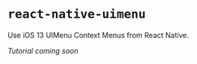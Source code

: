 # `react-native-uimenu`

Use iOS 13 UIMenu Context Menus from React Native. 

*Tutorial coming soon*